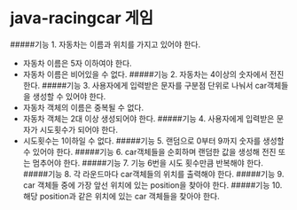 # java-racingcar 게임
  
#####기능 1. 자동차는 이름과 위치를 가지고 있어야 한다.
- 자동차 이름은 5자 이하여야 한다.
- 자동차 이름은 비어있을 수 없다.
#####기능 2. 자동차는 4이상의 숫자에서 전진한다.
#####기능 3. 사용자에게 입력받은 문자를 구분점 단위로 나눠서 car객체들을 생성할 수 있어야 한다.
- 자동차 객체의 이름은 중복될 수 없다.
- 자동차 객체는 2대 이상 생성되어야 한다.
#####기능 4. 사용자에게 입력받은 문자가 시도횟수가 되어야 한다.
- 시도횟수는 1이하일 수 없다.
#####기능 5. 랜덤으로 0부터 9까지 숫자를 생성할 수 있어야 한다.
#####기능 6. car객체들을 순회하며 랜덤한 값을 생성해 전진 또는 멈추어야 한다.
#####기능 7. 기능 6번을 시도 횟수만큼 반복해야 한다.
#####기능 8. 각 라운드마다 car객체들의 위치를 출력해야 한다.
#####기능 9. car 객체들 중에 가장 앞선 위치에 있는 position을 찾아야 한다.
#####기능 10. 해당 position과 같은 위치에 있는 car 객체들을 찾아야 한다.